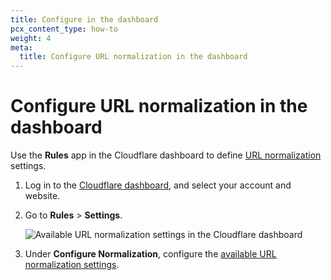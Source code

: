 ```yaml
---
title: Configure in the dashboard
pcx_content_type: how-to
weight: 4
meta:
  title: Configure URL normalization in the dashboard
---
```


# Configure URL normalization in the dashboard

Use the **Rules** app in the Cloudflare dashboard to define [URL normalization](/rules/normalization/) settings.

1.  Log in to the [Cloudflare dashboard](https://dash.cloudflare.com/), and select your account and website.

1.  Go to **Rules** > **Settings**.

    ![Available URL normalization settings in the Cloudflare dashboard](/images/rules/normalization/url-normalization-settings.png)

1.  Under **Configure Normalization**, configure the [available URL normalization settings](/rules/normalization/settings/).
